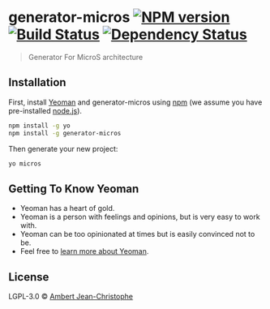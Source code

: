 # generator-micros [![NPM version][npm-image]][npm-url] [![Build Status][travis-image]][travis-url] [![Dependency Status][daviddm-image]][daviddm-url]
> Generator For MicroS architecture

## Installation

First, install [Yeoman](http://yeoman.io) and generator-micros using [npm](https://www.npmjs.com/) (we assume you have pre-installed [node.js](https://nodejs.org/)).

```bash
npm install -g yo
npm install -g generator-micros
```

Then generate your new project:

```bash
yo micros
```

## Getting To Know Yeoman

 * Yeoman has a heart of gold.
 * Yeoman is a person with feelings and opinions, but is very easy to work with.
 * Yeoman can be too opinionated at times but is easily convinced not to be.
 * Feel free to [learn more about Yeoman](http://yeoman.io/).

## License

LGPL-3.0 © [Ambert Jean-Christophe](http://jc.ambert.free.fr)


[npm-image]: https://badge.fury.io/js/generator-micros.svg
[npm-url]: https://npmjs.org/package/generator-micros
[travis-image]: https://travis-ci.com/;/generator-micros.svg?branch=master
[travis-url]: https://travis-ci.com/;/generator-micros
[daviddm-image]: https://david-dm.org/;/generator-micros.svg?theme=shields.io
[daviddm-url]: https://david-dm.org/;/generator-micros
